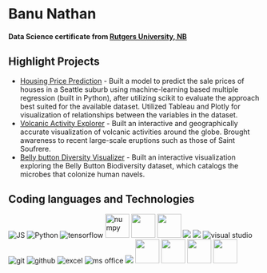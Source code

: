 
# Banu Nathan
####  Data Science certificate from [Rutgers University, NB](https://www.rutgers.edu)

## Highlight Projects
- [Housing Price Prediction](https://github.com/BanuNathan/Seattle-House-Price-Predictor) - Built	a	model	to predict	the	sale	prices	of	houses	in	a	Seattle	suburb	using	machine-learning based multiple regression (built in Python), after	utilizing	scikit	to	evaluate	the	approach best	suited	for	the available	dataset. Utilized	Tableau	and	Plotly	for visualization of	relationships	between	the	variables	in	the	dataset.	
- [Volcanic Activity Explorer](https://github.com/ashante112/Project2-Team2) - Built an interactive and geographically accurate visualization of volcanic activities around the globe. Brought awareness to recent large-scale eruptions such as those of Saint Soufrere.
- [Belly button Diversity Visualizer](https://github.com/BanuNathan/Interactive-Visualizations) - Built an interactive visualization exploring the Belly Button Biodiversity dataset, which catalogs the microbes that colonize human navels.


## Coding languages and Technologies
<p float = "left">
  <img src="https://img.icons8.com/color/48/000000/javascript.png" alt="JS"/>
  <img src="https://img.icons8.com/color/48/000000/python.png" alt="Python"/>
  <img src="https://img.icons8.com/color/48/000000/tensorflow.png" alt="tensorflow"/>
  <img src="https://numpy.org/images/logos/numpy.svg" width = 48 height = 48 alt="numpy"/>
  <img src="https://upload.wikimedia.org/wikipedia/commons/8/84/Matplotlib_icon.svg" width = 48 height = 48/>
  <img src = "https://pytorch.org/assets/images/pytorch-logo.png" width = 48 height = 48 />
  <img src="https://img.icons8.com/color/48/000000/html-5.png"/>
  <img src="https://img.icons8.com/color/48/000000/css3.png"/>
  <img src="https://img.icons8.com/color/48/000000/visual-studio-code-2019.png" alt="visual studio"/>
  <img src="https://img.icons8.com/color/48/000000/git.png" alt="git" />
  <img src="https://img.icons8.com/material-sharp/48/000000/github.png" alt="github"/>
  <img src="https://img.icons8.com/color/48/000000/ms-excel.png" alt="excel"/>
  <img src="https://img.icons8.com/color/48/000000/office-365.png" alt="ms office"/>
  <img src="https://img.icons8.com/ios/50/000000/tableau-software.png"/>
  <img src="https://static.vaadin.com/directory/user49537/icon/file2469829840847976158_1554291605811leaflet-directory-logo-example.png" width = 48 height = 48 />
  <img src="https://upload.wikimedia.org/wikipedia/commons/thumb/2/29/Postgresql_elephant.svg/1200px-Postgresql_elephant.svg.png" width = 48 height = 48 />
  <img src="https://img.icons8.com/color/452/mongodb.png" width = 48 height = 48 />
  <img src="https://upload.wikimedia.org/wikipedia/commons/thumb/3/38/Jupyter_logo.svg/1200px-Jupyter_logo.svg.png" width=48 height=48/>



  
</p>



